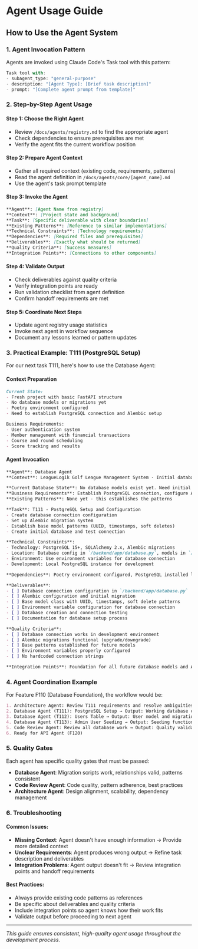 # Agent Usage Guide

## How to Use the Agent System

### 1. **Agent Invocation Pattern**

Agents are invoked using Claude Code's Task tool with this pattern:

```typescript
Task tool with:
- subagent_type: "general-purpose"
- description: "[Agent Type]: [Brief task description]"
- prompt: "[Complete agent prompt from template]"
```

### 2. **Step-by-Step Agent Usage**

#### Step 1: Choose the Right Agent
- Review `/docs/agents/registry.md` to find the appropriate agent
- Check dependencies to ensure prerequisites are met
- Verify the agent fits the current workflow position

#### Step 2: Prepare Agent Context
- Gather all required context (existing code, requirements, patterns)
- Read the agent definition in `/docs/agents/core/[agent_name].md`
- Use the agent's task prompt template

#### Step 3: Invoke the Agent
```markdown
**Agent**: [Agent Name from registry]
**Context**: [Project state and background]
**Task**: [Specific deliverable with clear boundaries]
**Existing Patterns**: [Reference to similar implementations]
**Technical Constraints**: [Technology requirements]
**Dependencies**: [Required files and prerequisites]
**Deliverables**: [Exactly what should be returned]
**Quality Criteria**: [Success measures]
**Integration Points**: [Connections to other components]
```

#### Step 4: Validate Output
- Check deliverables against quality criteria
- Verify integration points are ready
- Run validation checklist from agent definition
- Confirm handoff requirements are met

#### Step 5: Coordinate Next Steps
- Update agent registry usage statistics
- Invoke next agent in workflow sequence
- Document any lessons learned or pattern updates

### 3. **Practical Example: T111 (PostgreSQL Setup)**

For our next task T111, here's how to use the Database Agent:

#### Context Preparation
```markdown
Current State:
- Fresh project with basic FastAPI structure
- No database models or migrations yet
- Poetry environment configured
- Need to establish PostgreSQL connection and Alembic setup

Business Requirements:
- User authentication system
- Member management with financial transactions
- Course and round scheduling
- Score tracking and results
```

#### Agent Invocation
```markdown
**Agent**: Database Agent
**Context**: LeagueLogik Golf League Management System - Initial database setup phase

**Current Database State**: No database models exist yet. Need initial setup.
**Business Requirements**: Establish PostgreSQL connection, configure Alembic, create base model patterns
**Existing Patterns**: None yet - this establishes the patterns

**Task**: T111 - PostgreSQL Setup and Configuration
- Create database connection configuration
- Set up Alembic migration system
- Establish base model patterns (UUID, timestamps, soft deletes)
- Create initial database and test connection

**Technical Constraints**:
- Technology: PostgreSQL 15+, SQLAlchemy 2.x, Alembic migrations
- Location: Database config in `/backend/app/database.py`, models in `/backend/app/models/`
- Environment: Use environment variables for database connection
- Development: Local PostgreSQL instance for development

**Dependencies**: Poetry environment configured, PostgreSQL installed locally

**Deliverables**:
- [ ] Database connection configuration in `/backend/app/database.py`
- [ ] Alembic configuration and initial migration
- [ ] Base model class with UUID, timestamps, soft delete patterns
- [ ] Environment variable configuration for database connection
- [ ] Database creation and connection testing
- [ ] Documentation for database setup process

**Quality Criteria**:
- [ ] Database connection works in development environment
- [ ] Alembic migrations functional (upgrade/downgrade)
- [ ] Base patterns established for future models
- [ ] Environment variables properly configured
- [ ] No hardcoded connection strings

**Integration Points**: Foundation for all future database models and API endpoints
```

### 4. **Agent Coordination Example**

For Feature F110 (Database Foundation), the workflow would be:

```markdown
1. Architecture Agent: Review T111 requirements and resolve ambiguities → Output: Clear, validated requirements
2. Database Agent (T111): PostgreSQL Setup → Output: Working database connection
3. Database Agent (T112): Users Table → Output: User model and migration
4. Database Agent (T113): Admin User Seeding → Output: Seeding functionality
5. Code Review Agent: Review all database work → Output: Quality validated code
6. Ready for API Agent (F120)
```

### 5. **Quality Gates**

Each agent has specific quality gates that must be passed:

- **Database Agent**: Migration scripts work, relationships valid, patterns consistent
- **Code Review Agent**: Code quality, pattern adherence, best practices
- **Architecture Agent**: Design alignment, scalability, dependency management

### 6. **Troubleshooting**

#### Common Issues:
- **Missing Context**: Agent doesn't have enough information → Provide more detailed context
- **Unclear Requirements**: Agent produces wrong output → Refine task description and deliverables
- **Integration Problems**: Agent output doesn't fit → Review integration points and handoff requirements

#### Best Practices:
- Always provide existing code patterns as references
- Be specific about deliverables and quality criteria
- Include integration points so agent knows how their work fits
- Validate output before proceeding to next agent

---

*This guide ensures consistent, high-quality agent usage throughout the development process.*